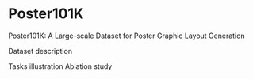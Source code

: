 # Poster101K
Poster101K: A Large-scale Dataset for Poster Graphic Layout Generation

Dataset description

Tasks illustration
Ablation study
